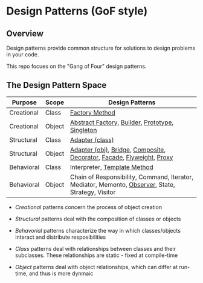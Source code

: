 # Design Patterns (GoF style)

## Overview

Design patterns provide common structure for solutions to design problems in your code.

This repo focues on the "Gang of Four" design patterns.

## The Design Pattern Space

| Purpose | Scope | Design Patterns |
| --- | --- | --- |
| Creational | Class | [Factory Method](https://github.com/PR0Grammar/design-patterns/tree/main/Creational/factory_method) |
| Creational | Object | [Abstract Factory](https://github.com/PR0Grammar/design-patterns/tree/main/Creational/abstract_factory), [Builder](https://github.com/PR0Grammar/design-patterns/tree/main/Creational/builder), [Prototype](https://github.com/PR0Grammar/design-patterns/tree/main/Creational/prototype), [Singleton](https://github.com/PR0Grammar/design-patterns/tree/main/Creational/singleton) |
| Structural | Class | [Adapter (class)](https://github.com/PR0Grammar/design-patterns/tree/main/Structural/adapter) |
| Structural | Object | [Adapter (obj)](https://github.com/PR0Grammar/design-patterns/tree/main/Structural/adapter), [Bridge](https://github.com/PR0Grammar/design-patterns/tree/main/Structural/bridge), [Composite](https://github.com/PR0Grammar/design-patterns/tree/main/Structural/composite), [Decorator](https://github.com/PR0Grammar/design-patterns/tree/main/Structural/decorator), [Facade](https://github.com/PR0Grammar/design-patterns/tree/main/Structural/facade), [Flyweight](https://github.com/PR0Grammar/design-patterns/tree/main/Structural/flyweight), [Proxy](https://github.com/PR0Grammar/design-patterns/blob/main/Structural/proxy/README.md) |
| Behavioral | Class | Interpreter, [Template Method](https://github.com/PR0Grammar/design-patterns/blob/main/Behavioral/template_method/README.md) |
| Behavioral | Object | Chain of Responsibility, Command, Iterator, Mediator, Memento, [Observer](https://github.com/PR0Grammar/design-patterns/blob/main/Behavioral/observer/README.md), State, Strategy, Visitor |

- _Creational_ patterns concern the process of object creation
- _Structural_ patterns deal with the composition of classes or objects
- _Behavorial_ patterns characterize the way in which classes/objects interact and distribute resposibilities

- _Class_ patterns deal with relationships between classes and their subclasses. These relationships are static - fixed at compile-time
- _Object_ patterns deal with object relationships, which can differ at run-time, and thus is more dynmaic


